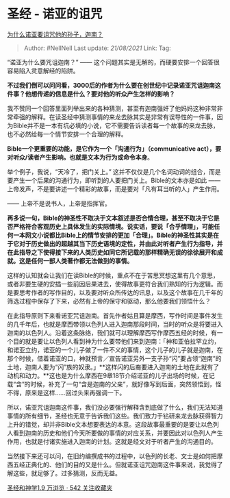 # 圣经 - 诺亚的诅咒
[为什么诺亚要诅咒他的孙子，迦南？](https://www.zhihu.com/question/31334278/answer/368701979)

> Author: #NellNell 
> Last update: *21/08/2021* 
> Link:
> Tag: 

“诺亚为什么要咒诅迦南？” —— 这个问题其实是无解的，而硬要安排一个回答很容易陷入灵意解经的陷阱。

**不过我们倒可以问问看，3000后的作者为什么要在创世纪中记录诺亚咒诅迦南这件事？他想传递的信息是什么？要对他的听众产生怎样的影响？**

我不赞同一个回答里面列举出来的各种猜测，甚至有迦南强奸了他妈妈这种非常非常牵强的解释。在读圣经中猜测事情的来龙去脉其实是非常有误导性的一件事，因为Bible并不是一本有坑必填的小说，它不需要告诉读者每一个故事的来龙去脉，也不必然给每一个情节安排一个合理的解释。

**Bible一个更重要的功能，是它作为一个「沟通行为」（communicative act），要对听众/读者产生影响。**也就是**文本为行为或命令本身**。

举个例子，我说，“天冷了，把门关上。” 这并不仅仅是几个名词动词的组合，而是要产生一个后果的沟通行为，即听到的人要把门关上。Bible的文本亦是如此 —— 上帝发声，不是要讲述一个精彩的故事，而是要对「凡有耳当听的人」产生作用。

—— 上帝不是说书人，上帝是指挥官。

**再多说一句，Bible的神圣性不取决于文本叙述是否合情合理，甚至不取决于它是否严格符合客观历史上具体发生的实际情境。说实话，要说「合乎情理」，可能任何一本网文小说都比Bible上的情节安排的更加「合理」。Bible的神圣性其实是在于它对于历史做出的超越其当下历史语境的定性，并由此对听者产生行为指导，并在此指导之下使得接下来的人类历史如同它所记载的那样精确无误的徐徐展开和成就。这是任何一部人类著作都无法做到的事情。**

这样的认知就会让我们在读Bible的时候，重点不在于苦思冥想这里有几个意思，或者非要生硬的安插一些前因后果进去，使得故事更符合我们熟知的行为逻辑。而是要思考作者的写作目的，以及要对听众所传达的讯息，以及这个故事在几千年的筛选过程中保存了下来，必然有上帝的保守和驱动，那么他要我们领悟什么？

在此指导原则下来看诺亚咒诅迦南。首先作者姑且算是摩西，写作时间是事件发生的几千年后，也就是摩西带领以色列人进入迦南那段时间，当时的听众是将要进入迦南的以色列人。沿着这条脉络，我们就可以理解摩西写作摩西五经的时候，有一个目的就是要让以色列人看到神为什么要带他们来到迦南：「神和亚伯拉罕立约，和诺亚立约，诺亚的一个儿子做了一件不义的事情，这个儿子的儿子就是迦南，在那个时候，借着诺亚的口，神就预言／宣告诺亚另外一支子孙“闪”要占领“迦南”的土地，迦南人要为“闪”族的奴隶。」**这样闪的后裔要进入迦南的土地在此就有了动机和动力。**这也是为什么摩西在9章18节介绍诺亚的儿子出场的时候，在记载“含”的时候，补充了一句“含是迦南的父亲”，就好像写到后面，突然领悟到，怪不得，原来是这样……回过头来再强调一下。

所以，诺亚咒诅迦南这件事，我们没必要强行解释含到底做了什么，我们无法知道事情的所有细节，圣经也无意于告诉我们这些。我们致力于钻研来龙去脉获得智力上升的错觉，却并非Bible文本想要表达的本意。这段故事最重要的是要让以色列人看到迦南的历史和他们今天所要做的事情的对应关系，并要因此对以色列人产生作用，也就是付诸实施进入迦南的计划。这就是经文对于听者产生的沟通目的。

当然接下来还可以问，在旧约编撰成书的过程中，以色列的长老、文士是如何把摩西五经正典化的、他们的目的又是什么。但就诺亚诅咒迦南这件事来说，我觉得了解这些，就足够了。过多猜测，反而无益。

[圣经和神学1.9 万浏览 · 542 关注收藏夹](https://www.zhihu.com/collection/313814574)